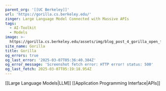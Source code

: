 ```yaml
---
parent_org: '[[UC Berkeley]]'
url: 'https://gorilla.cs.berkeley.edu/'
zinger: Large Language Model Connected with Massive APIs
tags:
  - AI-Toolkit
  - Models
image: >-
  https://gorilla.cs.berkeley.edu/assets/img/blog_post_4_gorilla_open_function_calling.png
site_name: Gorilla
title: Gorilla
og_errors: true
og_last_error: '2025-03-07T05:36:40.384Z'
og_error_message: 'Screenshot fetch error: HTTP error! status: 500'
og_last_fetch: 2025-03-07T05:19:18.954Z
---
```

[[Large Language Models|LLM]]
[[Application Programming Interface|APIs]]
